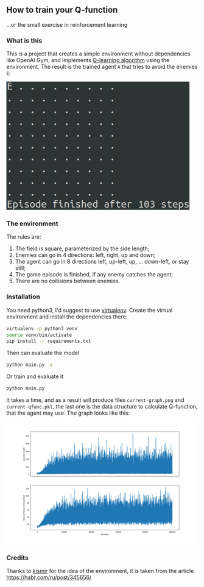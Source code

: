 ## How to train your Q-function

...or the small exercise in reinforcement learning

### What is this

This is a project that creates a simple environment without dependencies like OpenAI Gym, 
and implements [Q-learning algorithm](https://en.wikipedia.org/wiki/Q-learning) using the environment. 
The result is the trained agent `A` that tries to avoid the enemies `E`:

![chase](img/chase.gif)

### The environment

The rules are:
1. The field is square, parameterized by the side length;
2. Enemies can go in 4 directions: left, right, up and down;
3. The agent can go in 8 directions left, up-left, up, ... down-left, or stay still;
4. The game episode is finished, if any enemy catches the agent; 
5. There are no collisions between enemies.

 
### Installation

You need python3, I'd suggest to use [virtualenv](https://www.pythonforbeginners.com/basics/how-to-use-python-virtualenv).
Create the virtual environment and install the dependencies there:
```bash
virtualenv -p python3 venv
source venv/bin/activate
pip install -r requirements.txt 
```

Then can evaluate the model
```bash
python main.py -e
```

Or train and evaluate it
```bash
python main.py
```
It takes a time, and as a result will produce files `current-graph.png` and `current-qfunc.pkl`, the
last one is the data structure to calculate Q-function, that the agent may use. The graph looks like this:
![training graph](current-graph.png) 

### Credits

Thanks to [kismir](https://habr.com/ru/users/kismir/) for the idea of the environment, 
it is taken from the article https://habr.com/ru/post/345656/ 